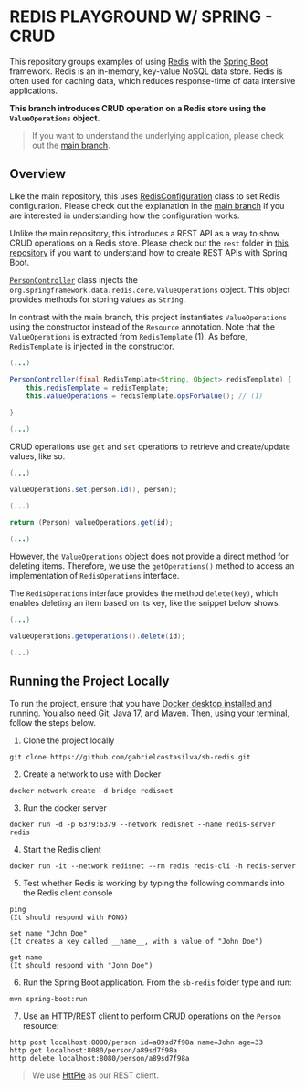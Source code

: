 # REDIS PLAYGROUND W/ SPRING - CRUD
This repository groups examples of using [Redis](https://redis.io) with the [Spring Boot](https://spring.io/projects/spring-boot) framework. Redis is an in-memory, key-value NoSQL data store. Redis is often used for caching data, which reduces response-time of data intensive applications.

**This branch introduces CRUD operation on a Redis store using the `ValueOperations` object.**

> If you want to understand the underlying application, please check out the [main branch](https://github.com/gabrielcostasilva/sb-redis.git).

## Overview
Like the main repository, this uses [RedisConfiguration](./src/main/java/com/example/demo/RedisConfiguration.java) class to set Redis configuration. Please check out the explanation in the [main branch](https://github.com/gabrielcostasilva/sb-redis.git) if you are interested in understanding how the configuration works.

Unlike the main repository, this introduces a REST API as a way to show CRUD operations on a Redis store. Please check out the `rest` folder in [this repository](https://github.com/gabrielcostasilva/sb-controllers.git) if you want to understand how to create REST APIs with Spring Boot.

[`PersonController`](./src/main/java/com/example/demo/PersonController.java) class injects the `org.springframework.data.redis.core.ValueOperations` object. This object provides methods for storing values as `String`.

In contrast with the main branch, this project instantiates `ValueOperations` using the constructor instead of the `Resource` annotation. Note that the `ValueOperations` is extracted from `RedisTemplate` (1). As before, `RedisTemplate` is injected in the constructor.

```java
(...)

PersonController(final RedisTemplate<String, Object> redisTemplate) {
    this.redisTemplate = redisTemplate;
    this.valueOperations = redisTemplate.opsForValue(); // (1)

}

(...)
```

CRUD operations use `get` and `set` operations to retrieve and create/update values, like so.

```java
(...)

valueOperations.set(person.id(), person);

(...)

return (Person) valueOperations.get(id);

(...)
```
However, the `ValueOperations` object does not provide a direct method for deleting items. Therefore, we use the `getOperations()` method to access an implementation of `RedisOperations` interface. 

The `RedisOperations` interface provides the method `delete(key)`, which enables deleting an item based on its key, like the snippet below shows.

```java
(...)

valueOperations.getOperations().delete(id);

(...)
```

## Running the Project Locally
To run the project, ensure that you have [Docker desktop installed and running](https://www.docker.com/products/docker-desktop/). You also need Git, Java 17, and Maven. Then, using your terminal, follow the steps below.

1. Clone the project locally

```
git clone https://github.com/gabrielcostasilva/sb-redis.git
```

2. Create a network to use with Docker

```
docker network create -d bridge redisnet
```

3. Run the docker server

```
docker run -d -p 6379:6379 --network redisnet --name redis-server redis
```

4. Start the Redis client

```
docker run -it --network redisnet --rm redis redis-cli -h redis-server
```

5. Test whether Redis is working by typing the following commands into the Redis client console

```
ping
(It should respond with PONG)

set name "John Doe"
(It creates a key called __name__, with a value of "John Doe")

get name
(It should respond with "John Doe")
```
6. Run the Spring Boot application. From the `sb-redis` folder type and run:

```
mvn spring-boot:run
```

7. Use an HTTP/REST client to perform CRUD operations on the `Person` resource:

```
http post localhost:8080/person id=a89sd7f98a name=John age=33 
http get localhost:8080/person/a89sd7f98a
http delete localhost:8080/person/a89sd7f98a
```

> We use [HttPie](https://httpie.io) as our REST client.
